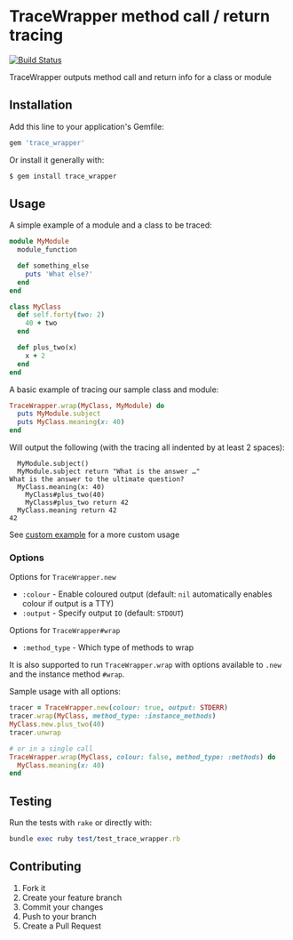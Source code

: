 # TraceWrapper method call / return tracing

[![Build Status](https://travis-ci.org/biinari/trace_wrapper.svg?branch=master)](https://travis-ci.org/biinari/trace_wrapper)

TraceWrapper outputs method call and return info for a class or module

## Installation

Add this line to your application's Gemfile:

```ruby
gem 'trace_wrapper'
```

Or install it generally with:

```sh
$ gem install trace_wrapper
```

## Usage

A simple example of a module and a class to be traced:

```ruby
module MyModule
  module_function

  def something_else
    puts 'What else?'
  end
end

class MyClass
  def self.forty(two: 2)
    40 + two
  end

  def plus_two(x)
    x + 2
  end
end
```

A basic example of tracing our sample class and module:

```ruby
TraceWrapper.wrap(MyClass, MyModule) do
  puts MyModule.subject
  puts MyClass.meaning(x: 40)
end
```

Will output the following (with the tracing all indented by at least 2 spaces):

```
  MyModule.subject()
  MyModule.subject return "What is the answer …"
What is the answer to the ultimate question?
  MyClass.meaning(x: 40)
    MyClass#plus_two(40)
    MyClass#plus_two return 42
  MyClass.meaning return 42
42
```

See [custom example](https://github.com/biinari/trace_wrapper/blob/master/examples/custom.rb) for a more custom usage

### Options

Options for `TraceWrapper.new`

* `:colour` - Enable coloured output (default: `nil` automatically enables colour if output is a TTY)
* `:output` - Specify output `IO` (default: `STDOUT`)

Options for `TraceWrapper#wrap`

* `:method_type` - Which type of methods to wrap

It is also supported to run `TraceWrapper.wrap` with options available to `.new` and the instance method `#wrap`.

Sample usage with all options:

```ruby
tracer = TraceWrapper.new(colour: true, output: STDERR)
tracer.wrap(MyClass, method_type: :instance_methods)
MyClass.new.plus_two(40)
tracer.unwrap

# or in a single call
TraceWrapper.wrap(MyClass, colour: false, method_type: :methods) do
  MyClass.meaning(x: 40)
end
```

## Testing

Run the tests with `rake` or directly with:

```ruby
bundle exec ruby test/test_trace_wrapper.rb
```

## Contributing

1. Fork it
2. Create your feature branch
3. Commit your changes
4. Push to your branch
5. Create a Pull Request
